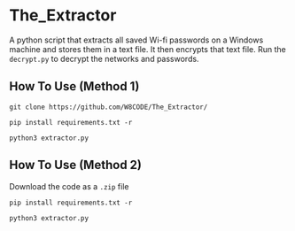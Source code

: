 # The_Extractor
A python script that extracts all saved Wi-fi passwords on a Windows machine and stores them in a text file. It then encrypts that text file. Run the ```decrypt.py``` to decrypt the networks and passwords. 

## How To Use (Method 1)

```git clone https://github.com/W8CODE/The_Extractor/```

```pip install requirements.txt -r```

```python3 extractor.py```


## How To Use (Method 2)

Download the code as a ```.zip``` file

```pip install requirements.txt -r```

```python3 extractor.py```
